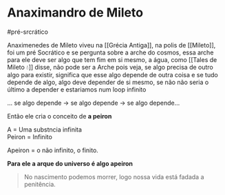 # Anaximandro de Mileto
#pré-srcrático

Anaximenedes de Mileto viveu na [[Grécia Antiga]], na polis de [[Mileto]], foi um pré Socrático e se pergunta sobre a arche do cosmos, essa arche para ele deve ser algo que tem fim em si mesmo, a água, como [[Tales de Mileto 💧]] disse, não pode ser a Arche pois veja, se algo precisa de outro algo para existir, significa que esse algo depende de outra coisa e se tudo depende de algo, algo deve depender de si mesmo, se não não seria o último a depender e estariamos num loop infinito

... se algo depende -> se algo depende -> se algo depende...

Então ele cria o conceito de **a peiron**

A = Uma substncia infinita  
Peiron = Infinito

Apeiron = o não infinito, o finito.

**Para ele a arque do universo é algo apeiron**

> No nascimento podemos morrer, logo nossa vida está fadada a penitência.


